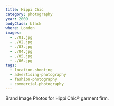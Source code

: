```yaml
---
title: Hippi Chic
category: photography
year: 2009
bodyClass: black
where: London
images:
  - ./01.jpg
  - ./02.jpg
  - ./03.jpg
  - ./04.jpg
  - ./05.jpg
  - ./06.jpg
tags:
  - location-shooting
  - advertising-photography
  - fashion-photography
  - commercial-photography
---
```


Brand Image Photos for Hippi Chic® garment firm.
